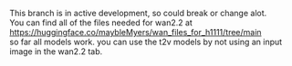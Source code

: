 This branch is in active development, so could break or change alot.  
You can find all of the files needed for wan2.2 at https://huggingface.co/maybleMyers/wan_files_for_h1111/tree/main  
so far all models work. you can use the t2v models by not using an input image in the wan2.2 tab.  